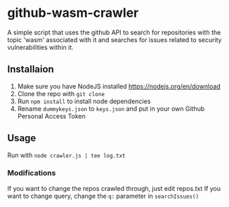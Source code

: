 # github-wasm-crawler
A simple script that uses the github API to search for repositories with the topic 'wasm' associated with it and searches for issues related to security vulnerabilities within it.

## Installaion
1. Make sure you have NodeJS installed
https://nodejs.org/en/download
2. Clone the repo with `git clone`
3. Run `npm install` to install node dependencies
4. Rename `dummykeys.json` to `keys.json` and put in your own Github Personal Access Token

## Usage
Run with `node crawler.js | tee log.txt`

### Modifications
If you want to change the repos crawled through, just edit repos.txt
If you want to change query, change the `q:` parameter in `searchIssues()`
